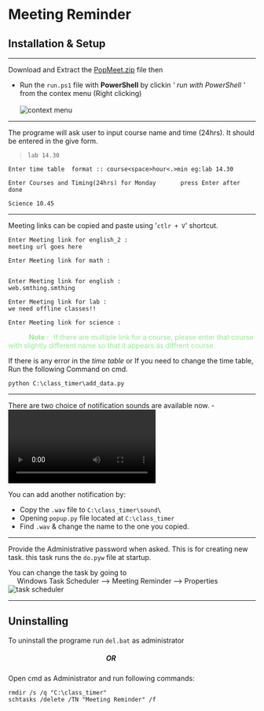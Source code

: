 # Meeting Reminder
## Installation & Setup
---
Download and Extract the [PopMeet.zip](url) file then
* Run the `run.ps1` file with **PowerShell** by clickin *' run with PowerShell '* from the contex menu (Right clicking)<br><br>
![context menu](https://www.tenforums.com/attachments/tutorials/161429d1509470221-powershell-scripting-update-windows-10-usb-install-media-image.png)
---
The programe will ask user to input course name and time (24hrs). It should be entered in the give form.
>`lab 14.30`


```
Enter time table  format :: course<space>hour<.>min eg:lab 14.30

Enter Courses and Timing(24hrs) for Monday       press Enter after done

Science 10.45
```
***
Meeting links can be copied and paste using '`ctlr + V`' shortcut.


```
Enter Meeting link for english_2 :
meeting url goes here

Enter Meeting link for math :


Enter Meeting link for english :
web.smthing.smthing

Enter Meeting link for lab :
we need offline classes!!

Enter Meeting link for science :
```
<p style="color:lightgreen">
<b> &emsp;&emsp;&emsp;Note : </b>&thinsp; If there are multiple link for a course, please enter that course with slightly different name so that it appears as diffrent course.</p>


If there is any error in  the *time table* or If you need to change the time table, Run the following Command on cmd.
```
python C:\class_timer\add_data.py
```

---
There are two choice of notification sounds are available now. 
-![Notification](https://user-images.githubusercontent.com/53591235/131093865-61cc4664-fc36-4699-bd17-01e15e3fd53b.mp4)

You can add another notification by:
-   Copy the `.wav` file to `C:\class_timer\sound\`
-   Opening `popup.py` file located at `C:\class_timer`
-   Find `.wav` & change the name to the one you copied.
---
Provide the Administrative password when asked. This is for creating new task.
this task runs the `do.pyw` file at startup.

You can change the task by going to<br>
&emsp; Windows Task Scheduler --> Meeting Reminder --> Properties
![task scheduler](https://user-images.githubusercontent.com/53591235/131093940-c7bfc32b-f8bb-469a-92cc-fed0a64481dd.png)

---
## Uninstalling
To uninstall the programe run `del.bat` as administrator
##### &emsp;&emsp;&emsp;&emsp;&emsp;&emsp;&emsp;&emsp;&emsp;&emsp;&emsp;&emsp;&emsp;&emsp; OR 
 Open cmd as Administrator and run
following commands:
```
rmdir /s /q "C:\class_timer"
schtasks /delete /TN "Meeting Reminder" /f
```


